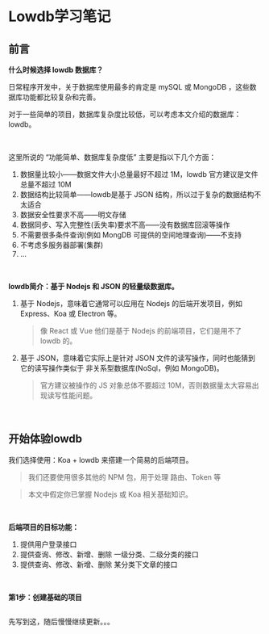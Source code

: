 # Lowdb学习笔记

## 前言

**什么时候选择 lowdb 数据库？**

日常程序开发中，关于数据库使用最多的肯定是 mySQL 或  MongoDB ，这些数据库功能都比较复杂和完善。

对于一些简单的项目，数据库复杂度比较低，可以考虑本文介绍的数据库：lowdb。

<br>

这里所说的 “功能简单、数据库复杂度低” 主要是指以下几个方面：

1. 数据量比较小——数据文件大小总量最好不超过 1M，lowdb 官方建议是文件总量不超过 10M
2. 数据结构比较简单——lowdb是基于 JSON 结构，所以过于复杂的数据结构不太适合
3. 数据安全性要求不高——明文存储
4. 数据同步、写入完整性(丢失率)要求不高——没有数据库回滚等操作
5. 不需要很多条件查询(例如 MongDB 可提供的空间地理查询)——不支持
6. 不考虑多服务器部署(集群)
7. ...



<br>

**lowdb简介：基于 Nodejs 和 JSON 的轻量级数据库。**

1. 基于 Nodejs，意味着它通常可以应用在 Nodejs 的后端开发项目，例如 Express、Koa 或 Electron 等。

   > 像 React 或 Vue 他们是基于 Nodejs 的前端项目，它们是用不了 lowdb 的。

2. 基于 JSON，意味着它实际上是针对 JSON 文件的读写操作，同时也能猜到它的读写操作类似于 非关系型数据库(NoSql，例如 MongoDB)。

   > 官方建议被操作的 JS 对象总体不要超过 10M，否则数据量太大容易出现读写性能问题。



<br>

## 开始体验lowdb

我们选择使用：Koa + lowdb 来搭建一个简易的后端项目。

> 我们还要使用很多其他的 NPM 包，用于处理 路由、Token 等

> 本文中假定你已掌握 Nodejs 或 Koa 相关基础知识。



<br>

**后端项目的目标功能：**

1. 提供用户登录接口
2. 提供查询、修改、新增、删除 一级分类、二级分类的接口
3. 提供查询、修改、新增、删除 某分类下文章的接口



<br>

**第1步：创建基础的项目**

```

```



先写到这，随后慢慢继续更新。。。

